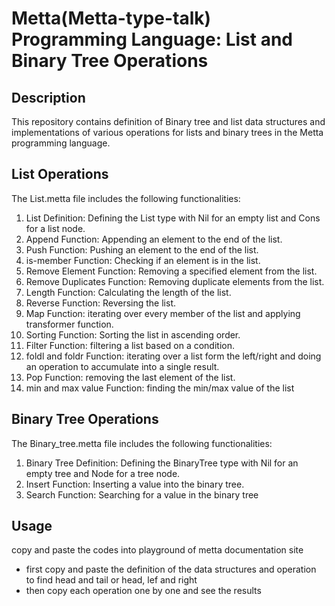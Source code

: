 # Metta(Metta-type-talk) Programming Language: List and Binary Tree Operations

## Description
This repository contains definition of Binary tree and list data structures and implementations of various operations for lists and binary trees in the Metta programming language.

## List Operations
The List.metta file includes the following functionalities:

1. List Definition: Defining the List type with Nil for an empty list and Cons for a list node.
2. Append Function: Appending an element to the end of the list.
3. Push Function: Pushing an element to the end of the list.
4. is-member Function: Checking if an element is in the list.
5. Remove Element Function: Removing a specified element from the list.
6. Remove Duplicates Function: Removing duplicate elements from the list.
7. Length Function: Calculating the length of the list.
8. Reverse Function: Reversing the list.
9. Map Function: iterating over every member of the list and applying transformer function.
10. Sorting Function: Sorting the list in ascending order.
11. Filter Function: filtering a list based on a condition.
12. foldl and foldr Function: iterating over a list form the left/right and doing an operation to accumulate into a single result.
13. Pop Function: removing the last element of the list.
14. min and max value Function: finding the min/max value of the list

## Binary Tree Operations
The Binary_tree.metta file includes the following functionalities:

1. Binary Tree Definition: Defining the BinaryTree type with Nil for an empty tree and Node for a tree node.
2. Insert Function: Inserting a value into the binary tree.
3. Search Function: Searching for a value in the binary tree

## Usage

copy and paste the codes into playground of metta documentation site
- first copy and paste the definition of the data structures and operation to find head and tail or head, lef and right
- then copy each operation one by one and see the results